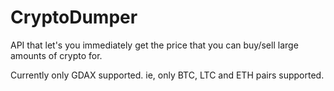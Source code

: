 # CryptoDumper
API that let's you immediately get the price that you can buy/sell large amounts of crypto for.

Currently only GDAX supported.
ie, only BTC, LTC and ETH pairs supported.

